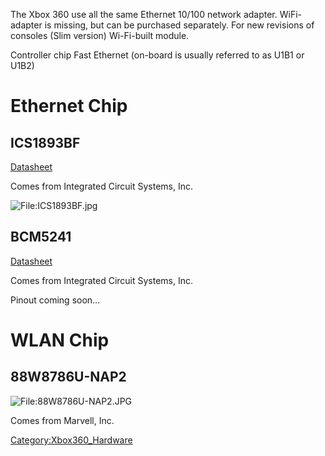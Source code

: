 The Xbox 360 use all the same Ethernet 10/100 network adapter.
WiFi-adapter is missing, but can be purchased separately. For new
revisions of consoles (Slim version) Wi-Fi-built module.

Controller chip Fast Ethernet (on-board is usually referred to as U1B1
or
U1B2)

# Ethernet Chip

## ICS1893BF

[Datasheet](https://www.idt.com/document/dst/1893bfbk-datasheet)

Comes from Integrated Circuit Systems, Inc.

![<File:ICS1893BF.jpg>](ICS1893BF.jpg
"File:ICS1893BF.jpg")

## BCM5241

[Datasheet](https://docs.broadcom.com/docs/12358209)

Comes from Integrated Circuit Systems, Inc.

Pinout coming soon...

# WLAN Chip

## 88W8786U-NAP2

![<File:88W8786U-NAP2.JPG>](88W8786U-NAP2.JPG "File:88W8786U-NAP2.JPG")

Comes from Marvell, Inc.

[Category:Xbox360_Hardware](Category:Xbox360_Hardware "wikilink")
